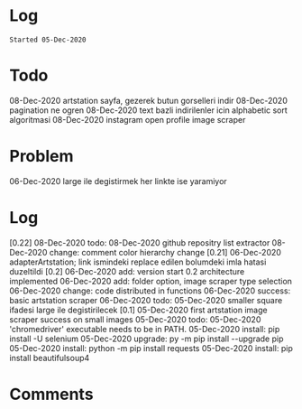 # Log
`Started 05-Dec-2020`

# Todo
08-Dec-2020 artstation sayfa, gezerek butun gorselleri indir
08-Dec-2020 pagination ne ogren
08-Dec-2020 text bazli indirilenler icin alphabetic sort algoritmasi
08-Dec-2020 instagram open profile image scraper

# Problem
06-Dec-2020 large ile degistirmek her linkte ise yaramiyor

# Log
[0.22]
08-Dec-2020 todo: 08-Dec-2020 github repositry list extractor
08-Dec-2020 change: comment color hierarchy change
[0.21]
06-Dec-2020 adapterArtstation; link ismindeki replace edilen bolumdeki imla hatasi duzeltildi
[0.2]
06-Dec-2020 add: version start 0.2 architecture implemented
06-Dec-2020 add: folder option, image scraper type selection
06-Dec-2020 change: code distributed in functions
06-Dec-2020 success: basic artstation scraper
06-Dec-2020 todo: 05-Dec-2020 smaller square ifadesi large ile degistirilecek
[0.1]
05-Dec-2020 first artstation image scraper success on small images
05-Dec-2020 todo: 05-Dec-2020 'chromedriver' executable needs to be in PATH.
05-Dec-2020 install: pip install -U selenium
05-Dec-2020 upgrade: py -m pip install --upgrade pip
05-Dec-2020 install: python -m pip install requests
05-Dec-2020 install: pip install beautifulsoup4

# Comments